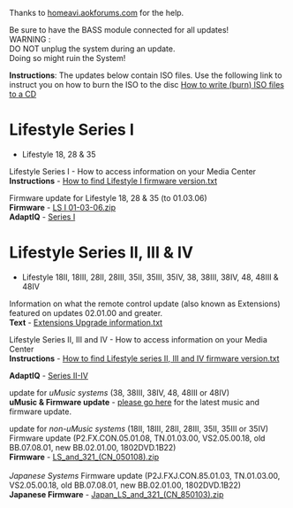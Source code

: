 Thanks to <a href="http://homeavi.aokforums.com/">homeavi.aokforums.com</a> for the help.

Be sure to have the BASS module connected for all updates!</br>
WARNING :</br>
DO NOT unplug the system during an update.</br>
Doing so might ruin the System!</br>

<b>Instructions</b>: The updates below contain ISO files. Use the following link to instruct you on how to burn the ISO to the disc <a href="https://www.petri.com/how_to_write_iso_files_to_cd">How to write (burn) ISO files to a CD</a>

# Lifestyle Series I
- Lifestyle 18, 28 & 35

Lifestyle Series I - How to access information on your Media Center</br>
<b>Instructions</b> - <a href="https://raw.githubusercontent.com/bosefirmware/cd-updates/master/dvd-systems/lifestyle-updates/firmware%20display%20procedure-Lifestyle%20I.txt">How to find Lifestyle I firmware version.txt</a>

Firmware update for Lifestyle 18, 28 & 35 (to 01.03.06)</br>
<b>Firmware</b> - <a href="https://github.com/bosefirmware/cd-updates/blob/master/dvd-systems/lifestyle-updates/LS%20I%20(01-03-06).zip?raw=true">LS I 01-03-06.zip</a></br>
<b>AdaptIQ</b> - <a href="https://github.com/bosefirmware/cd-updates/blob/master/dvd-systems/lifestyle-updates/AdaptIQ%20-%20LSI.zip?raw=true">Series I</a>

# Lifestyle Series II, III & IV 
- Lifestyle 18II, 18III, 28II, 28III, 35II, 35III, 35IV, 38, 38III, 38IV, 48, 48III & 48IV

Information on what the remote control update (also known as Extensions) featured on updates 02.01.00 and greater.</br>
<b>Text</b> - <a href="https://raw.githubusercontent.com/bosefirmware/cd-updates/master/dvd-systems/lifestyle-updates/Firmware-2005%2002.01.00%20Extensions%20Upgrade%20information.txt">Extensions Upgrade information.txt</a>

Lifestyle Series II, III and IV - How to access information on your Media Center</br>
<b>Instructions</b> - <a href="https://raw.githubusercontent.com/bosefirmware/cd-updates/master/dvd-systems/lifestyle-updates/firmware%20display%20procedure-Lifestyle%20II-IV.txt">How to find Lifestyle series II, III and IV firmware version.txt</a>

<b>AdaptIQ</b> - <a href="https://github.com/bosefirmware/cd-updates/blob/master/dvd-systems/lifestyle-updates/AdaptIQ%20-%20LSII-IV.zip?raw=true">Series II-IV</a>

update for _uMusic systems_ (38, 38III, 38IV, 48, 48III or 48IV)</br>
<b>uMusic & Firmware update</b> - <a href="https://github.com/bosefirmware/cd-updates/tree/master/dvd-systems/uMusic-updates">please go here<a/> for the latest music and firmware update.

update for _non-uMusic systems_ (18II, 18III, 28II, 28III, 35II, 35III or 35IV)</br>
Firmware update (P2.FX.CON.05.01.08, TN.01.03.00, VS2.05.00.18, old BB.07.08.01, new BB.02.01.00, 1802DVD.1B22)</br>
<b>Firmware</b> - <a href="https://github.com/bosefirmware/cd-updates/raw/master/dvd-systems/lifestyle-updates/LS_and_321_(CN_050108).zip">LS_and_321_(CN_050108).zip</a></br></br>
_Japanese Systems_ Firmware update (P2J.FXJ.CON.85.01.03, TN.01.03.00, VS2.05.00.18, old BB.07.08.01, new BB.02.01.00, 1802DVD.1B22)</br>
<b>Japanese Firmware</b> - <a href="https://github.com/bosefirmware/cd-updates/raw/master/dvd-systems/lifestyle-updates/Japan_LS_and_321_(CN_850103).zip">Japan_LS_and_321_(CN_850103).zip</a>
